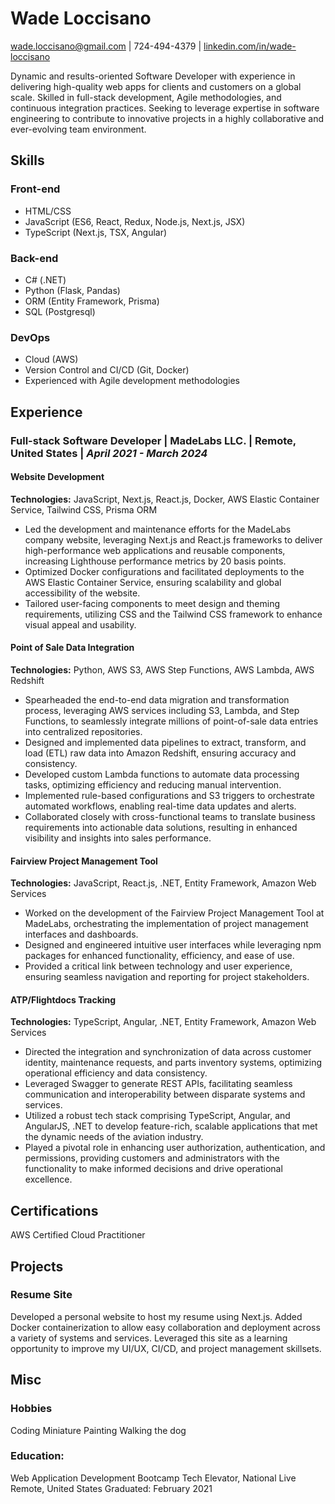 # Wade Loccisano

wade.loccisano@gmail.com | 724-494-4379 | [linkedin.com/in/wade-loccisano](https://linkedin.com/in/wade-loccisano)

<!-- ## About -->
<!-- change to summary of experience -->
Dynamic and results-oriented Software Developer with experience in delivering high-quality web apps for clients and customers on a global scale. Skilled in full-stack development, Agile methodologies, and continuous integration practices. Seeking to leverage expertise in software engineering to contribute to innovative projects in a highly collaborative and ever-evolving team environment.

## Skills

### Front-end
- HTML/CSS
- JavaScript (ES6, React, Redux, Node.js, Next.js, JSX)
- TypeScript (Next.js, TSX, Angular)

### Back-end
- C# (.NET)
- Python (Flask, Pandas)
- ORM (Entity Framework, Prisma)
- SQL (Postgresql)

### DevOps
- Cloud (AWS)
- Version Control and CI/CD (Git, Docker)
- Experienced with Agile development methodologies

## Experience

### **Full-stack Software Developer** | MadeLabs LLC. | Remote, United States | *April 2021 - March 2024*

#### Website Development
<!-- FrontEnd -->

**Technologies:** JavaScript, Next.js, React.js, Docker, AWS Elastic Container Service, Tailwind CSS, Prisma ORM

- Led the development and maintenance efforts for the MadeLabs company website, leveraging Next.js and React.js frameworks to deliver high-performance web applications and reusable components, increasing Lighthouse performance metrics by 20 basis points.
- Optimized Docker configurations and facilitated deployments to the AWS Elastic Container Service, ensuring scalability and global accessibility of the website.
- Tailored user-facing components to meet design and theming requirements, utilizing CSS and the Tailwind CSS framework to enhance visual appeal and usability.

#### Point of Sale Data Integration
<!-- DevOps -->

**Technologies:** Python, AWS S3, AWS Step Functions, AWS Lambda, AWS Redshift

- Spearheaded the end-to-end data migration and transformation process, leveraging AWS services including S3, Lambda, and Step Functions, to seamlessly integrate millions of point-of-sale data entries into centralized repositories.
- Designed and implemented data pipelines to extract, transform, and load (ETL) raw data into Amazon Redshift, ensuring accuracy and consistency.
- Developed custom Lambda functions to automate data processing tasks, optimizing efficiency and reducing manual intervention.
- Implemented rule-based configurations and S3 triggers to orchestrate automated workflows, enabling real-time data updates and alerts.
- Collaborated closely with cross-functional teams to translate business requirements into actionable data solutions, resulting in enhanced visibility and insights into sales performance.

#### Fairview Project Management Tool
<!-- FrontEnd, BackEnd, DevOps -->

**Technologies:** JavaScript, React.js, .NET, Entity Framework, Amazon Web Services

- Worked on the development of the Fairview Project Management Tool at MadeLabs, orchestrating the implementation of project management interfaces and dashboards.
- Designed and engineered intuitive user interfaces while leveraging npm packages for enhanced functionality, efficiency, and ease of use.
- Provided a critical link between technology and user experience, ensuring seamless navigation and reporting for project stakeholders.

#### ATP/Flightdocs Tracking
<!-- FrontEnd, BackEnd, DevOps -->

**Technologies:** TypeScript, Angular, .NET, Entity Framework, Amazon Web Services

- Directed the integration and synchronization of data across customer identity, maintenance requests, and parts inventory systems, optimizing operational efficiency and data consistency.
- Leveraged Swagger to generate REST APIs, facilitating seamless communication and interoperability between disparate systems and services.
- Utilized a robust tech stack comprising TypeScript, Angular, and AngularJS, .NET to develop feature-rich, scalable applications that met the dynamic needs of the aviation industry.
- Played a pivotal role in enhancing user authorization, authentication, and permissions, providing customers and administrators with the functionality to make informed decisions and drive operational excellence.


## Certifications

AWS Certified Cloud Practitioner
<!-- AWS Certified Solutions Architect - Associate -->

## Projects

### Resume Site

Developed a personal website to host my resume using Next.js.
Added Docker containerization to allow easy collaboration and deployment across a variety of systems and services.
Leveraged this site as a learning opportunity to improve my UI/UX, CI/CD, and project management skillsets.

## Misc

### Hobbies

Coding
Miniature Painting
Walking the dog

### Education:

Web Application Development Bootcamp
Tech Elevator, National Live Remote, United States
Graduated: February 2021

